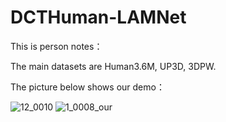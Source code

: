 # DCTHuman-LAMNet
This is person notes：

The main datasets are Human3.6M, UP3D, 3DPW.

The picture below shows our demo：

![12_0010](https://user-images.githubusercontent.com/35482039/128593488-3de57075-b39e-4770-a04e-2f5f2ced68bc.gif)
![1_0008_our](https://user-images.githubusercontent.com/35482039/128593595-e9d83f8d-6456-47cd-844a-a84736940ebc.gif)


